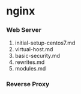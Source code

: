# nginx
### Web Server
1. initial-setup-centos7.md
2. virtual-host.md
3. basic-security.md
4. rewrites.md
5. modules.md

### Reverse Proxy

